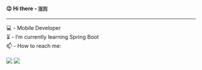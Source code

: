 #### :wink: Hi there - :brazil:

<hr>

<div style="display: inline_block"> 
  💻 - Mobile Developer <br>
  ⏳ - I’m currently learning Spring Boot <br>
  📫 - How to reach me:
</div>

<div style="display: inline_block"><br>
  <a  href = "mailto:contatogustavolopezflores@gmail.com"><img src="https://img.shields.io/badge/-Gmail-%23333?style=for-the-badge&logo=gmail&logoColor=white" target="_blank"></a>
  <a href="https://www.linkedin.com/in/gustavo-lopez-flores-7575301a9/" target="_blank"><img src="https://img.shields.io/badge/-LinkedIn-%230077B5?style=for-the-badge&logo=linkedin&logoColor=white" target="_blank"></a>
</div>

<!--
**Gustavo-Lopez-Flores/Gustavo-Lopez-Flores** is a ✨ _special_ ✨ repository because its `README.md` (this file) appears on your GitHub profile.
Here are some ideas to get you started:
- 🔭 I’m currently working on ...
- 🌱 I’m currently learning ...
- 👯 I’m looking to collaborate on ...
- 🤔 I’m looking for help with ...
- 💬 Ask me about ...
- 📫 How to reach me: ...
- 😄 Pronouns: ...
- ⚡ Fun fact: ...
-->
